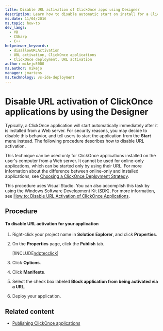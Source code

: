 ```yaml
---
title: Disable URL activation of ClickOnce apps using Designer
description: Learn how to disable automatic start on install for a ClickOnce application using Visual Studio, so that users must start the application from the Start menu.
ms.date: 11/04/2016
ms.topic: how-to
dev_langs: 
  - VB
  - CSharp
  - C++
helpviewer_keywords: 
  - disallowURLActivation
  - URL activation, ClickOnce applications
  - ClickOnce deployment, URL activation
author: mikejo5000
ms.author: mikejo
manager: jmartens
ms.technology: vs-ide-deployment
---
```

# Disable URL activation of ClickOnce applications by using the Designer

Typically, a ClickOnce application will start automatically immediately after it is installed from a Web server. For security reasons, you may decide to disable this behavior, and tell users to start the application from the **Start** menu instead. The following procedure describes how to disable URL activation.

 This technique can be used only for ClickOnce applications installed on the user's computer from a Web server. It cannot be used for online-only applications, which can be started only by using their URL. For more information about the difference between online-only and installed applications, see [Choosing a ClickOnce Deployment Strategy](../deployment/choosing-a-clickonce-deployment-strategy.md).

 This procedure uses Visual Studio. You can also accomplish this task by using the Windows Software Development Kit (SDK). For more information, see [How to: Disable URL Activation of ClickOnce Applications](../deployment/how-to-disable-url-activation-of-clickonce-applications.md).

## Procedure

#### To disable URL activation for your application

1. Right-click your project name in **Solution Explorer**, and click **Properties**.

2. On the **Properties** page, click the **Publish** tab.

   [!INCLUDE[ndptecclick](../deployment/includes/dotnet-publish-tool.md)]

3. Click **Options**.

4. Click **Manifests**.

5. Select the check box labeled **Block application from being activated via a URL**.

6. Deploy your application.

## Related content
- [Publishing ClickOnce applications](../deployment/publishing-clickonce-applications.md)